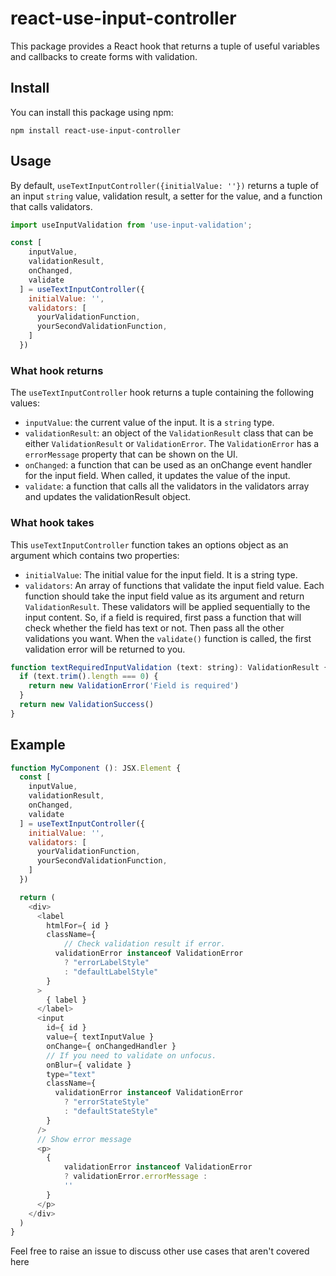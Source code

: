 # react-use-input-controller

This package provides a React hook that returns a tuple of useful variables and callbacks to create forms with validation.

## Install

You can install this package using npm:

```
npm install react-use-input-controller
```

## Usage
By default, `useTextInputController({initialValue: ''})` returns a tuple of an input 
`string` value, validation result, a setter for the value, and a function that calls validators.

```javascript
import useInputValidation from 'use-input-validation';

const [
    inputValue,
    validationResult,
    onChanged,
    validate
  ] = useTextInputController({
    initialValue: '',
    validators: [
      yourValidationFunction,
      yourSecondValidationFunction,
    ]
  })
```

### What hook returns

The `useTextInputController` hook returns a tuple containing the following values:

- `inputValue`: the current value of the input. It is a `string` type.
- `validationResult`: an object of the `ValidationResult` class that can be either `ValidationResult` or `ValidationError`. The `ValidationError` has a `errorMessage` property that can be shown on the UI.
- `onChanged`: a function that can be used as an onChange event handler for the input field. When called, it updates the value of the input.
- `validate`: a function that calls all the validators in the validators array and updates the validationResult object.

### What hook takes

This `useTextInputController` function takes an options object as an argument which contains two properties:

- `initialValue`: The initial value for the input field. It is a string type.
- `validators`: An array of functions that validate the input field value. Each function should take the input field value as its argument and return `ValidationResult`. These validators will be applied sequentially to the input content. So, if a field is required, first pass a function that will check whether the field has text or not. Then pass all the other validations you want. When the `validate()` function is called, the first validation error will be returned to you.

```javascript
function textRequiredInputValidation (text: string): ValidationResult {
  if (text.trim().length === 0) {
    return new ValidationError('Field is required')
  }
  return new ValidationSuccess()
}
```

## Example

```javascript
function MyComponent (): JSX.Element {
  const [
    inputValue,
    validationResult,
    onChanged,
    validate
  ] = useTextInputController({
    initialValue: '',
    validators: [
      yourValidationFunction,
      yourSecondValidationFunction,
    ]
  })

  return (
    <div>
      <label
        htmlFor={ id }
        className={
            // Check validation result if error.
          validationError instanceof ValidationError
            ? "errorLabelStyle"
            : "defaultLabelStyle"
        }
      >
        { label }
      </label>
      <input
        id={ id }
        value={ textInputValue }
        onChange={ onChangedHandler }
        // If you need to validate on unfocus.
        onBlur={ validate }
        type="text"
        className={
          validationError instanceof ValidationError
            ? "errorStateStyle"
            : "defaultStateStyle"
        }
      />
      // Show error message
      <p>
        { 
            validationError instanceof ValidationError 
            ? validationError.errorMessage : 
            '' 
        }
      </p>
    </div>
  )
}
```

Feel free to raise an issue to discuss other use cases that aren't covered here

